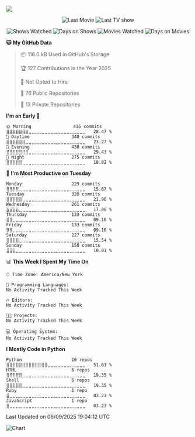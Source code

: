 ![](https://hit.yhype.me/github/profile?user_id=44564111)
<div align="center"> 
 
![Last Movie](https://widgets.trakt.tv/users/29581ea69b0d763bc8f57ffed54821bf/watched/banner@1x.jpg?type=movie "Last Movie Watched")
![Last TV show](https://widgets.trakt.tv/users/29581ea69b0d763bc8f57ffed54821bf/watched/banner@1x.jpg?type=episode "Last TV Show Watched") 

![Shows Watched](https://img.shields.io/badge/dynamic/json?url=https://raw.githubusercontent.com/Vault108/Vault108/refs/heads/main/assets/trakt_stats.json&label=Shows%20Watched&query=$.shows.watched&style=for-the-badge)  ![Days on Shows](https://img.shields.io/badge/dynamic/json?url=https://raw.githubusercontent.com/Vault108/Vault108/refs/heads/main/assets/trakt_stats.json&label=Days%20on%20Shows&query=$.episodes.days&style=for-the-badge) ![Movies Watched](https://img.shields.io/badge/dynamic/json?url=https://raw.githubusercontent.com/Vault108/Vault108/refs/heads/main/assets/trakt_stats.json&label=Movies%20Watched&query=$.movies.watched&style=for-the-badge) ![Days on Movies](https://img.shields.io/badge/dynamic/json?url=https://raw.githubusercontent.com/Vault108/Vault108/refs/heads/main/assets/trakt_stats.json&label=Days%20on%20Movies&query=$.movies.days&style=for-the-badge) 
</div>

<!--START_SECTION:waka-->
**🐱 My GitHub Data** 

> 📦 116.0 kB Used in GitHub's Storage 
 > 
> 🏆 127 Contributions in the Year 2025
 > 
> 🚫 Not Opted to Hire
 > 
> 📜 76 Public Repositories 
 > 
> 🔑 13 Private Repositories 
 > 
**I'm an Early 🐤** 

```text
🌞 Morning                416 commits         ⣿⣿⣿⣿⣿⣿⣿⣀⣀⣀⣀⣀⣀⣀⣀⣀⣀⣀⣀⣀⣀⣀⣀⣀⣀   28.47 % 
🌆 Daytime                340 commits         ⣿⣿⣿⣿⣿⣿⣀⣀⣀⣀⣀⣀⣀⣀⣀⣀⣀⣀⣀⣀⣀⣀⣀⣀⣀   23.27 % 
🌃 Evening                430 commits         ⣿⣿⣿⣿⣿⣿⣿⣀⣀⣀⣀⣀⣀⣀⣀⣀⣀⣀⣀⣀⣀⣀⣀⣀⣀   29.43 % 
🌙 Night                  275 commits         ⣿⣿⣿⣿⣿⣀⣀⣀⣀⣀⣀⣀⣀⣀⣀⣀⣀⣀⣀⣀⣀⣀⣀⣀⣀   18.82 % 
```
📅 **I'm Most Productive on Tuesday** 

```text
Monday                   229 commits         ⣿⣿⣿⣿⣀⣀⣀⣀⣀⣀⣀⣀⣀⣀⣀⣀⣀⣀⣀⣀⣀⣀⣀⣀⣀   15.67 % 
Tuesday                  320 commits         ⣿⣿⣿⣿⣿⣀⣀⣀⣀⣀⣀⣀⣀⣀⣀⣀⣀⣀⣀⣀⣀⣀⣀⣀⣀   21.90 % 
Wednesday                261 commits         ⣿⣿⣿⣿⣀⣀⣀⣀⣀⣀⣀⣀⣀⣀⣀⣀⣀⣀⣀⣀⣀⣀⣀⣀⣀   17.86 % 
Thursday                 133 commits         ⣿⣿⣀⣀⣀⣀⣀⣀⣀⣀⣀⣀⣀⣀⣀⣀⣀⣀⣀⣀⣀⣀⣀⣀⣀   09.10 % 
Friday                   133 commits         ⣿⣿⣀⣀⣀⣀⣀⣀⣀⣀⣀⣀⣀⣀⣀⣀⣀⣀⣀⣀⣀⣀⣀⣀⣀   09.10 % 
Saturday                 227 commits         ⣿⣿⣿⣿⣀⣀⣀⣀⣀⣀⣀⣀⣀⣀⣀⣀⣀⣀⣀⣀⣀⣀⣀⣀⣀   15.54 % 
Sunday                   158 commits         ⣿⣿⣿⣀⣀⣀⣀⣀⣀⣀⣀⣀⣀⣀⣀⣀⣀⣀⣀⣀⣀⣀⣀⣀⣀   10.81 % 
```


📊 **This Week I Spent My Time On** 

```text
🕑︎ Time Zone: America/New_York

💬 Programming Languages: 
No Activity Tracked This Week

🔥 Editors: 
No Activity Tracked This Week

🐱‍💻 Projects: 
No Activity Tracked This Week

💻 Operating System: 
No Activity Tracked This Week
```

**I Mostly Code in Python** 

```text
Python                   16 repos            ⣿⣿⣿⣿⣿⣿⣿⣿⣿⣿⣿⣿⣿⣀⣀⣀⣀⣀⣀⣀⣀⣀⣀⣀⣀   51.61 % 
HTML                     6 repos             ⣿⣿⣿⣿⣿⣀⣀⣀⣀⣀⣀⣀⣀⣀⣀⣀⣀⣀⣀⣀⣀⣀⣀⣀⣀   19.35 % 
Shell                    6 repos             ⣿⣿⣿⣿⣿⣀⣀⣀⣀⣀⣀⣀⣀⣀⣀⣀⣀⣀⣀⣀⣀⣀⣀⣀⣀   19.35 % 
Ruby                     1 repo              ⣿⣀⣀⣀⣀⣀⣀⣀⣀⣀⣀⣀⣀⣀⣀⣀⣀⣀⣀⣀⣀⣀⣀⣀⣀   03.23 % 
JavaScript               1 repo              ⣿⣀⣀⣀⣀⣀⣀⣀⣀⣀⣀⣀⣀⣀⣀⣀⣀⣀⣀⣀⣀⣀⣀⣀⣀   03.23 % 
```




 Last Updated on 06/09/2025 19:04:12 UTC
<!--END_SECTION:waka-->

![Chart](https://wakatime.com/share/@Vault108/688d9b71-d249-4f4e-81ef-3dceb97e43a3.svg)
